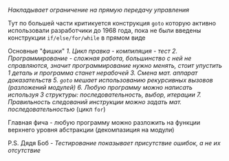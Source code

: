 *Накладывает ограничение на прямую передачу управления*

Тут по большей части критикуется конструкция `goto` которую активно использовали разработчики до 1968 года, пока не были введены конструкции `if/else/for/while` в прямом виде 

Основные "фишки"
	*1. Цикл правка - компиляция - тест
	2. Программирование - сложная работа, большинство с ней не справляются, значит программирование нужно менять, стоит упустить 1 деталь и программа станет нерабочей
	3. Смена мат. аппарат доказательств
	5. `goto` мешает использованию рекурсивных вызовов (разложений модулей)
	6. Любую программу можно написать используя 3 структуры: последовательность, выбор, итерации
	7. Правильность следований инструкции можно задать мат. последовательностью* (цикл `for`)

Главная фича - любую программу можно разложить на функции верхнего уровня абстракции (декомпазиция на модули)

P.S. Дядя Боб - *Тестирование показывает присутствие ошибок, а не их отсутствие*
